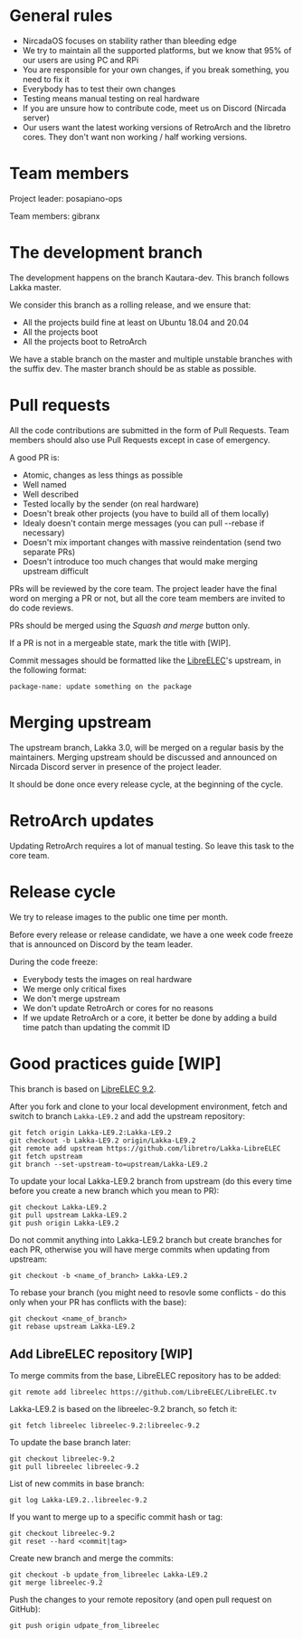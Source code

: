 # General rules

 * NircadaOS focuses on stability rather than bleeding edge
 * We try to maintain all the supported platforms, but we know that 95% of our users are using PC and RPi
 * You are responsible for your own changes, if you break something, you need to fix it
 * Everybody has to test their own changes
 * Testing means manual testing on real hardware
 * If you are unsure how to contribute code, meet us on Discord (Nircada server)
 * Our users want the latest working versions of RetroArch and the libretro cores. They don't want non working / half working versions.

# Team members

Project leader: posapiano-ops

Team members: gibranx

# The development branch

The development happens on the branch Kautara-dev. This branch follows Lakka master.

We consider this branch as a rolling release, and we ensure that:

 * All the projects build fine at least on Ubuntu 18.04 and 20.04
 * All the projects boot
 * All the projects boot to RetroArch

We have a stable branch on the master and multiple unstable branches with the suffix dev. The master branch should be as stable as possible.
 
# Pull requests

All the code contributions are submitted in the form of Pull Requests. Team members should also use Pull Requests except in case of emergency.

A good PR is:

 * Atomic, changes as less things as possible
 * Well named
 * Well described
 * Tested locally by the sender (on real hardware)
 * Doesn't break other projects (you have to build all of them locally)
 * Idealy doesn't contain merge messages (you can pull --rebase if necessary)
 * Doesn't mix important changes with massive reindentation (send two separate PRs)
 * Doesn't introduce too much changes that would make merging upstream difficult

PRs will be reviewed by the core team. The project leader have the final word on merging a PR or not, but all the core team members are invited to do code reviews.

PRs should be merged using the *Squash and merge* button only.

If a PR is not in a mergeable state, mark the title with [WIP].

Commit messages should be formatted like the [LibreELEC](https://github.com/LibreELEC/LibreELEC.tv)'s upstream, in the following format:
```
package-name: update something on the package
```

# Merging upstream

The upstream branch, Lakka 3.0, will be merged on a regular basis by the maintainers. Merging upstream should be discussed and announced on Nircada Discord server in presence of the project leader.

It should be done once every release cycle, at the beginning of the cycle.

# RetroArch updates

Updating RetroArch requires a lot of manual testing. So leave this task to the core team.

# Release cycle

We try to release images to the public one time per month.

Before every release or release candidate, we have a one week code freeze that is announced on Discord by the team leader.

During the code freeze:

 * Everybody tests the images on real hardware
 * We merge only critical fixes
 * We don't merge upstream
 * We don't update RetroArch or cores for no reasons
 * If we update RetroArch or a core, it better be done by adding a build time patch than updating the commit ID

# Good practices guide [WIP]

This branch is based on [LibreELEC 9.2](https://github.com/LibreELEC/LibreELEC.tv/tree/libreelec-9.2).

After you fork and clone to your local development environment, fetch and switch to branch `Lakka-LE9.2` and add the upstream repository:

```
git fetch origin Lakka-LE9.2:Lakka-LE9.2
git checkout -b Lakka-LE9.2 origin/Lakka-LE9.2
git remote add upstream https://github.com/libretro/Lakka-LibreELEC
git fetch upstream
git branch --set-upstream-to=upstream/Lakka-LE9.2
```

To update your local Lakka-LE9.2 branch from upstream (do this every time before you create a new branch which you mean to PR):
```
git checkout Lakka-LE9.2
git pull upstream Lakka-LE9.2
git push origin Lakka-LE9.2
```

Do not commit anything into Lakka-LE9.2 branch but create branches for each PR, otherwise you will have merge commits when updating from upstream:
```
git checkout -b <name_of_branch> Lakka-LE9.2
```

To rebase your branch (you might need to resovle some conflicts - do this only when your PR has conflicts with the base):
```
git checkout <name_of_branch>
git rebase upstream Lakka-LE9.2
```

## Add LibreELEC repository [WIP]
To merge commits from the base, LibreELEC repository has to be added:
```
git remote add libreelec https://github.com/LibreELEC/LibreELEC.tv
```

Lakka-LE9.2 is based on the libreelec-9.2 branch, so fetch it:
```
git fetch libreelec libreelec-9.2:libreelec-9.2
```

To update the base branch later:
```
git checkout libreelec-9.2
git pull libreelec libreelec-9.2
```

List of new commits in base branch:
```
git log Lakka-LE9.2..libreelec-9.2
```

If you want to merge up to a specific commit hash or tag:
```
git checkout libreelec-9.2
git reset --hard <commit|tag>
```

Create new branch and merge the commits:
```
git checkout -b update_from_libreelec Lakka-LE9.2
git merge libreelec-9.2
```

Push the changes to your remote repository (and open pull request on GitHub):
```
git push origin udpate_from_libreelec
```

